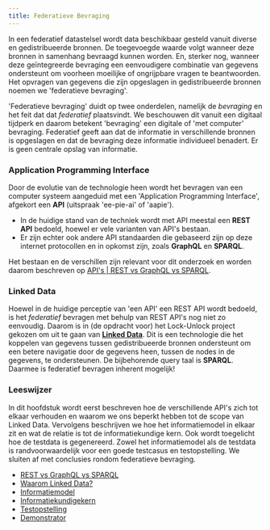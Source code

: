 ```yaml
---
title: Federatieve Bevraging
---
```

In een federatief datastelsel wordt data beschikbaar gesteld vanuit diverse en gedistribueerde
bronnen. De toegevoegde waarde volgt wanneer deze bronnen in samenhang bevraagd kunnen worden. En,
sterker nog, wanneer deze geïntegreerde bevraging een eenvoudigere combinatie van gegevens
ondersteunt om voorheen moeilijke of ongrijpbare vragen te beantwoorden. Het opvragen van gegevens
die zijn opgeslagen in gedistribueerde bronnen noemen we 'federatieve bevraging'. 

'Federatieve bevraging' duidt op twee onderdelen, namelijk de _bevraging_ en het feit dat dat
_federatief_ plaatsvindt. We beschouwen dit vanuit een digitaal tijdperk en daarom betekent
'bevraging' een digitale of 'met computer' bevraging. Federatief geeft aan dat de informatie in
verschillende bronnen is opgeslagen en dat de bevraging deze informatie individueel benadert. Er is
geen centrale opslag van informatie. 

### Application Programming Interface 
Door de evolutie van de technologie heen wordt het bevragen van een computer systeem aangeduid met
een 'Application Programming Interface', afgekort een **API** (uitspraak 'ee-pie-ai' of 'aapie').

- In de huidige stand van de techniek wordt met API meestal een **REST API** bedoeld, hoewel er vele
  varianten van API's bestaan. 
- Er zijn echter ook andere API standaarden die gebaseerd zijn op deze internet protocollen en in
  opkomst zijn, zoals **GraphQL** en **SPARQL**. 

Het bestaan en de verschillen zijn relevant voor dit onderzoek en worden daarom beschreven op [API's
| REST vs GraphQL vs SPARQL](apis.md).

### Linked Data

Hoewel in de huidige perceptie van 'een API' een REST API wordt bedoeld, is het _federatief_
bevragen met behulp van REST API's nog niet zo eenvoudig. Daarom is in (de opdracht voor) het
Lock-Unlock project gekozen om uit te gaan van **[Linked Data](linkeddata.md)**. Dit is een
technologie die het koppelen van gegevens tussen gedistribueerde bronnen ondersteunt om een betere
navigatie door de gegevens heen, tussen de nodes in de gegevens, te ondersteunen. De bijbehorende
query taal is **SPARQL**. Daarmee is federatief bevragen inherent mogelijk!

### Leeswijzer
In dit hoofdstuk wordt eerst beschreven hoe de verschillende API's zich tot elkaar verhouden en
waarom we ons beperkt hebben tot de scope van Linked Data. Vervolgens beschrijven we hoe het
informatiemodel in elkaar zit en wat de relatie is tot de informatiekundige kern. Ook wordt
toegelicht hoe de testdata is gegenereerd. Zowel het informatiemodel als de testdata is
randvoorwaardelijk voor een goede testcasus en testopstelling. We sluiten af met conclusies rondom
federatieve bevraging.

- [REST vs GraphQL vs SPARQL](./apis.md)
- [Waarom Linked Data?](./linkeddata.md)
- [Informatiemodel](./informatiemodel.md)
- [Informatiekundigekern](./informatiekundigekern.md)
- [Testopstelling](./testopstelling.md)
- [Demonstrator](./demonstrator.md)
